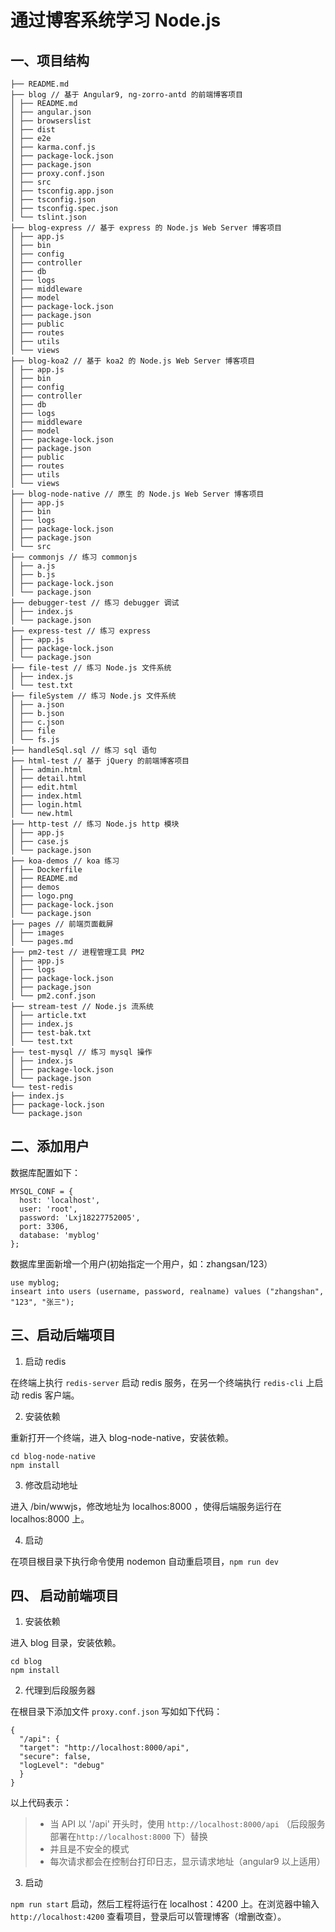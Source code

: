 # 通过博客系统学习 Node.js

## 一、项目结构

```tree
├── README.md
├── blog // 基于 Angular9, ng-zorro-antd 的前端博客项目
│ ├── README.md
│ ├── angular.json
│ ├── browserslist
│ ├── dist
│ ├── e2e
│ ├── karma.conf.js
│ ├── package-lock.json
│ ├── package.json
│ ├── proxy.conf.json
│ ├── src
│ ├── tsconfig.app.json
│ ├── tsconfig.json
│ ├── tsconfig.spec.json
│ └── tslint.json
├── blog-express // 基于 express 的 Node.js Web Server 博客项目
│ ├── app.js
│ ├── bin
│ ├── config
│ ├── controller
│ ├── db
│ ├── logs
│ ├── middleware
│ ├── model
│ ├── package-lock.json
│ ├── package.json
│ ├── public
│ ├── routes
│ ├── utils
│ └── views
├── blog-koa2 // 基于 koa2 的 Node.js Web Server 博客项目
│ ├── app.js
│ ├── bin
│ ├── config
│ ├── controller
│ ├── db
│ ├── logs
│ ├── middleware
│ ├── model
│ ├── package-lock.json
│ ├── package.json
│ ├── public
│ ├── routes
│ ├── utils
│ └── views
├── blog-node-native // 原生 的 Node.js Web Server 博客项目
│ ├── app.js
│ ├── bin
│ ├── logs
│ ├── package-lock.json
│ ├── package.json
│ └── src
├── commonjs // 练习 commonjs
│ ├── a.js
│ ├── b.js
│ ├── package-lock.json
│ └── package.json
├── debugger-test // 练习 debugger 调试
│ ├── index.js
│ └── package.json
├── express-test // 练习 express
│ ├── app.js
│ ├── package-lock.json
│ └── package.json
├── file-test // 练习 Node.js 文件系统
│ ├── index.js
│ └── test.txt
├── fileSystem // 练习 Node.js 文件系统
│ ├── a.json
│ ├── b.json
│ ├── c.json
│ ├── file
│ └── fs.js
├── handleSql.sql // 练习 sql 语句
├── html-test // 基于 jQuery 的前端博客项目
│ ├── admin.html
│ ├── detail.html
│ ├── edit.html
│ ├── index.html
│ ├── login.html
│ └── new.html
├── http-test // 练习 Node.js http 模块
│ ├── app.js
│ ├── case.js
│ └── package.json
├── koa-demos // koa 练习
│ ├── Dockerfile
│ ├── README.md
│ ├── demos
│ ├── logo.png
│ ├── package-lock.json
│ └── package.json
├── pages // 前端页面截屏
│ ├── images
│ └── pages.md
├── pm2-test // 进程管理工具 PM2
│ ├── app.js
│ ├── logs
│ ├── package-lock.json
│ ├── package.json
│ └── pm2.conf.json
├── stream-test // Node.js 流系统
│ ├── article.txt
│ ├── index.js
│ ├── test-bak.txt
│ └── test.txt
├── test-mysql // 练习 mysql 操作
│ ├── index.js
│ ├── package-lock.json
│ └── package.json
└── test-redis
├── index.js
├── package-lock.json
└── package.json
```

## 二、添加用户

数据库配置如下：

```
MYSQL_CONF = {
  host: 'localhost',
  user: 'root',
  password: 'Lxj18227752005',
  port: 3306,
  database: 'myblog'
};
```

数据库里面新增一个用户(初始指定一个用户，如：zhangsan/123）

```
use myblog;
inseart into users (username, password, realname) values ("zhangshan", "123", "张三");
```

## 三、启动后端项目

1. 启动 redis

在终端上执行 `redis-server` 启动 redis 服务，在另一个终端执行 `redis-cli` 上启动 redis 客户端。

2. 安装依赖

重新打开一个终端，进入 blog-node-native，安装依赖。

```
cd blog-node-native
npm install
```

3. 修改启动地址

进入 /bin/wwwjs，修改地址为 localhos:8000 ，使得后端服务运行在 localhos:8000 上。

4. 启动

在项目根目录下执行命令使用 nodemon 自动重启项目，`npm run dev`

## 四、 启动前端项目

1. 安装依赖

进入 blog 目录，安装依赖。

```
cd blog
npm install
```

2. 代理到后段服务器

在根目录下添加文件 `proxy.conf.json` 写如如下代码：

```
{
  "/api": {
  "target": "http://localhost:8000/api",
  "secure": false,
  "logLevel": "debug"
  }
}
```

以上代码表示：

> - 当 API 以 '/api' 开头时，使用 `http://localhost:8000/api` （后段服务部署在`http://localhost:8000` 下）替换
> - 并且是不安全的模式
> - 每次请求都会在控制台打印日志，显示请求地址（angular9 以上适用）

3. 启动

`npm run start` 启动，然后工程将运行在 localhost：4200 上。在浏览器中输入 `http://localhost:4200` 查看项目，登录后可以管理博客（增删改查）。
